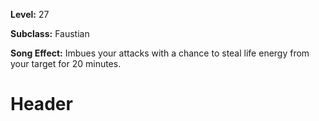 <!-- TITLE: Shroud Of Death -->
<!-- SUBTITLE:  -->

**Level:** 27

**Subclass:** Faustian

**Song Effect:** Imbues your attacks with a chance to steal life energy from your target for 20 minutes.

# Header